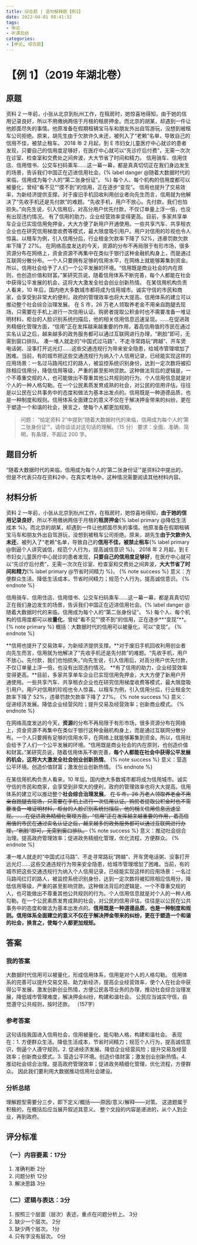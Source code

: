```yaml
---
title: 综合题 | 语句解释题【例1】
date: 2022-04-01 08:41:32
tags:
- 申论
- 听课总结
categories:
- [申论, 综合题]
---
```


# 【例 1】（2019 年湖北卷）
## 原题
资料 2
一年前，小张从北京到杭州工作，在租房时，她惊喜地得知，由于她的信用记录良好，所以不用缴纳两倍于月租的租房押金。而北京的胡某，却遇到一件让他颜面尽失的事情。他原准备在假期租辆宝马车和朋友外出自驾游玩，没想到被租车公司拒绝。原来，胡先生由于欠款许久未还，被列入了“老赖”名单，导致自己的信用不佳，被禁止租车。
2018 年 2 月起，到 E 市妇女儿童医疗中心就诊的患者发现，只要自己的信用度足够好，在医疗中心就可以“先诊疗后付费”，无需一次次在诊室、检查室和交费处之间奔波，大大节省了时间和精力。
信用骑车、信用住店、信用借书、公交车扫码乘车……这一幕一幕，都是真真切切正在我们身边发生的场景，告诉我们中国正在迈进信用社会。{% label danger @随着大数据时代的来临，信用成为每个人的“第二张身份证”。 %} 每个人、每个机构的信用度都可以被量化，曾经“看不见”“摸不到”的信用，正在逐步“变现”。
信用也提升了交易效率，为新经济提供支撑。对于废旧手机回收利用创业者向先生而言，信用就为他解决了“先收手机还是先付款”的难题。“先收手机，用户不放心。先付款，我们也怕损失。”向先生说，引入信用后，对高分用户优先付款，不仅订单量上浮一倍，也没有出现违约情况。
有了信用的助力，企业经营效率变得更高。目前，多家共享单车企业已实现信用免押金，大大方便了新用户开通使用。一些共享汽车、共享租衣企业也在研究信用梯度收费等模式，最大限度吸引用户。用户对信用的珍视也令人惊喜。以租车为例，引入信用分后，行业租金欠款率下降了 52%，违章罚款欠款率下降了 27%。
在网络高度发达的今天，资源的分布不再局限于有形市场，很多资源分布在网络上，资金资源不再集中在类似于银行这种金融机构身上，而是通过互联网分散分布。一个人只要拥有足够的信用水平，在网络上就能够筹集到资金。所以，信用社会给予了人们一个公平发展的环境。“信用既是商业社会的内在原则，也创造价值和财富。”某研究员说，随着信用体系不断完善，每个人都能在社会中获得公平发展的机会，这将大大激发全社会创业创新热情。
在某信用机构负责人看来，10 年后，国内绝大多数城市都将成为信用城市。诚实守信的市民和商家，会享受到非常大的便利，政府的管理效率也将大大提高。信用体系的建立可以推动整个社会综合治理发展。
在 S 市，26 万老人领取养老金不用亲自跑腿去现场，只需要在手机上进行一次信用认证。购房者提取公积金时也不需要准备一堆证明材料，柜台的人脸识别系统扫描后，他的相关信用信息迅速呈现。……在促进政务精细化管理方面，“信用”正在发挥越来越重要的作用，着高信用值的市民在通过实名认证之后，越来越多的政务服务都可以通过互联网进行办理，“刷脸”即可，无需到窗口排队。
凑一堆人就走的“中国式过马路”、不走寻常路玩“跨越”、开车煲电话粥、没事打开远光灯……这些交通违规行为带来安全隐患，给城市管理增加了困难。当前，有的城市把这些交通违规行为纳入个人信用记录，已经能实现这样的应用场景：一名过马路闯红灯的路人，被监控系统识别身份，达到一定次数将被扣除相应信用分，降低信用等级，严重的甚至影响贷款。这种做法背后的逻辑是，一个不尊重交规的人，也可能做出不尊重其他公共规则的行为。个人信用信息就是对个人的一种人格勾勒。在一个公民素质发育成熟的社会，对公民的信用评估，往往是以公民在公共事务中的态度和做法为基本出发点的。信用既是一种道德品质，也是一种制度和规则。信用体系全面建立的意义不仅在于解决押金带来的纠纷，更在于塑造一个和谐的社会，换言之，使每个人都更加规矩。

> 问题：
“给定资料 2”中提到“随着大数据时代的来临，信用成为每个人的‘第二张身份证’”，请你谈谈对这句话的理解。（15 分）
要求：全面、准确、简明，有条理，不超过 200 字。

## 题目分析
“随着大数据时代的来临，信用成为每个人的‘第二张身份证’”是资料2中提出的，但是不代表只存在资料2中，在真实考场中，这种情况需要阅读其他材料内容。

## 材料分析
资料 2
一年前，小张从北京到杭州工作，在租房时，她惊喜地得知，**由于她的信用记录良好**，所以不用缴纳两倍于月租的**租房押金**{% label primary @降低生活成本 %}。而北京的胡某，却遇到一件让他颜面尽失的事情。他原准备在假期租辆宝马车和朋友外出自驾游玩，没想到被租车公司拒绝。原来，胡先生**由于欠款许久未还**，被列入了“老赖”名单，导致自己的**信用不佳，被禁止租车**{% label primary @倒逼个人讲究诚信，规范个人行为，提高诚信意识 %}。
2018 年 2 月起，到 E 市妇女儿童医疗中心就诊的患者发现，**只要自己的信用度足够好**，在医疗中心就可以“先诊疗后付费”，无需一次次在诊室、检查室和交费处之间奔波，**大大节省了时间和精力**{% label primary @节省时间精力 %}。
{% note success %}
意义：方便群众生活。降低生活成本，节省时间精力；规范个人行为，提高诚信意识。
{% endnote %}

信用骑车、信用住店、信用借书、公交车扫码乘车……这一幕一幕，都是真真切切正在我们身边发生的场景，告诉我们中国正在迈进信用社会。{% label danger @随着大数据时代的来临，信用成为每个人的“第二张身份证”。 %} 每个人、每个机构的信用度都可以被**量化**，曾经“看不见”“摸不到”的信用，正在逐步**“变现”**。
{% note primary %}
概括：大数据时代的信用可以被量化，可以“变现”。
{% endnote %}

**信用也提升了交易效率，为新经济提供支撑。**对于废旧手机回收利用创业者向先生而言，信用就为他解决了“先收手机还是先付款”的难题。“先收手机，用户不放心。先付款，我们也怕损失。”向先生说，引入信用后，对高分用户优先付款，不仅订单量上浮一倍，也没有出现违约情况。
**有了信用的助力，企业经营效率变得更高。**目前，多家共享单车企业已实现信用免押金，大大方便了新用户开通使用。一些共享汽车、共享租衣企业也在研究信用梯度收费等模式，最大限度吸引用户。用户对信用的珍视也令人惊喜。以租车为例，引入信用分后，行业租金欠款率下降了 52%，违章罚款欠款率下降了 27%。
{% note success %}
意义：促进经济发展。降低企业经营风险；提升交易及经营效率；创新商业模式。
{% endnote %}

在网络高度发达的今天，**资源**的分布不再局限于有形市场，很多资源分布在网络上，资金资源不再集中在类似于银行这种金融机构身上，而是通过互联网分散分布。一个人只要拥有足够的信用水平，在网络上就能够筹集到资金。所以，信用社会给予了人们一个公平发展的环境。“信用既是商业社会的内在原则，也创造价值和财富。”某研究员说，随着信用体系不断完善，**每个人都能在社会中获得公平发展的机会，这将大大激发全社会创业创新热情**。
{% note success %}
意义：营造公平环境。创造价值财富；激发创业创新热情。
{% endnote %}

在某信用机构负责人看来，10 年后，国内绝大多数城市都将成为信用城市。诚实守信的市民和商家，会享受到非常大的便利，政府的管理效率也将大大提高。信用体系的建立可以推动整个**社会综合治理发展**。
~~在 S 市，26 万老人领取养老金不用亲自跑腿去现场，只需要在手机上进行一次信用认证。购房者提取公积金时也不需要准备一堆证明材料，柜台的人脸识别系统扫描后，他的相关信用信息迅速呈现。……在促进政务精细化管理方面，“信用”正在发挥越来越重要的作用，着高信用值的市民在通过实名认证之后，越来越多的政务服务都可以通过互联网进行办理，“刷脸”即可，无需到窗口排队。~~
{% note success %}
意义：推动社会综合治理。提高政府管理效率；促进政务精细化管理，优化流程，方便群众。
{% endnote %}

凑一堆人就走的“中国式过马路”、不走寻常路玩“跨越”、开车煲电话粥、没事打开远光灯……这些交通违规行为带来安全隐患，给城市管理增加了困难。当前，有的城市把这些交通违规行为纳入个人信用记录，已经能实现这样的应用场景：一名过马路闯红灯的路人，被监控系统识别身份，达到一定次数将被扣除相应信用分，降低信用等级，严重的甚至影响贷款。这种做法背后的逻辑是，一个不尊重交规的人，也可能做出不尊重其他公共规则的行为。个人信用信息就是对个人的一种人格勾勒。在一个公民素质发育成熟的社会，对公民的信用评估，往往是以公民在公共事务中的态度和做法为基本出发点的。**信用既是一种道德品质，也是一种制度和规则。信用体系全面建立的意义不仅在于解决押金带来的纠纷，更在于塑造一个和谐的社会，换言之，使每个人都更加规矩。**


## 答案
### 我的答案
大数据时代信用可以被量化，形成信用体系，信用是对个人的人格勾勒。
信用体系的完善可以提升交易交易、助力新经济，提高企业经营效率，使个人在社会中获得公平发展，激发创新创业热情，方便公民各项业务的办理，推动社会综合治理发展，降低城市管理难度，解决押金纠纷，构建和谐社会。
公民应当诚实守信，自觉遵守公共规则，按时还款。
（157字）
### 参考答案
这句话指我国进入信用社会，信用被量化，能勾勒人格，构建和谐社会。
表现在：1. 方便群众生活。降低生活成本，节省时间精力；规范个人行为，提高诚信意识，倒逼个人遵守规则。2. 促进经济发展。降低企业经营风险；提升交易及经营效率；创新商业模式。3. 营造公平环境。创造价值财富；激发创业创新热情。4. 推动社会综合治理。提高政府管理效率；促进政务精细化管理，优化流程，方便群众。
因此我们要利用大数据推动信用社会建设。
### 分析总结
理解题型需要分三步，即下定义/概括——原因/意义/解释——对策。
这道题属于积极的，在概括后应当展开叙述其意义。
整个文段的内容是递进的，从个人到企业，再到政府。

## 评分标准
### （一）内容要素：17分
1. 准确判断 2分
2. 问题分析 12分
3. 解决思路 3分
### （二）逻辑与表达：3分
1. 按照三个层面（层次）表述，重点在问题分析上。 3分
2. 缺少一个层次。 2分
3. 缺少两个层次。 1分
4. 只有字没有层次。 0分


